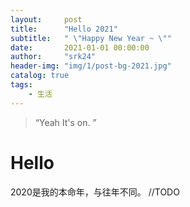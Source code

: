```yaml
---
layout:     post
title:      "Hello 2021"
subtitle:   " \"Happy New Year ~ \""
date:       2021-01-01 00:00:00
author:     "srk24"
header-img: "img/1/post-bg-2021.jpg"
catalog: true
tags:
    - 生活
---
```


> “Yeah It's on. ”

# Hello
2020是我的本命年，与往年不同。
//TODO
